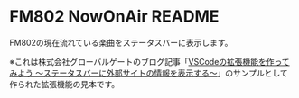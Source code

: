 # FM802 NowOnAir README

FM802の現在流れている楽曲をステータスバーに表示します。

※これは株式会社グローバルゲートのブログ記事「[VSCodeの拡張機能を作ってみよう ～ステータスバーに外部サイトの情報を表示する～](https://www.globalgate.co.jp/blog/maiking-vscode-extension-status-bar
)」のサンプルとして作られた拡張機能の見本です。